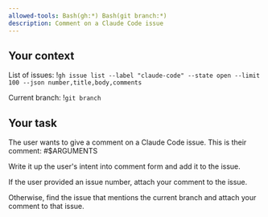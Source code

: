 ```yaml
---
allowed-tools: Bash(gh:*) Bash(git branch:*)
description: Comment on a Claude Code issue
---
```


## Your context

List of issues:
!`gh issue list --label "claude-code" --state open --limit 100 --json number,title,body,comments`

Current branch:
!`git branch`

## Your task

The user wants to give a comment on a Claude Code issue.
This is their comment:
#$ARGUMENTS

Write it up the user's intent into comment form and add it to the issue.

If the user provided an issue number, attach your comment to the issue.

Otherwise, find the issue that mentions the current branch and attach your comment to that issue.
